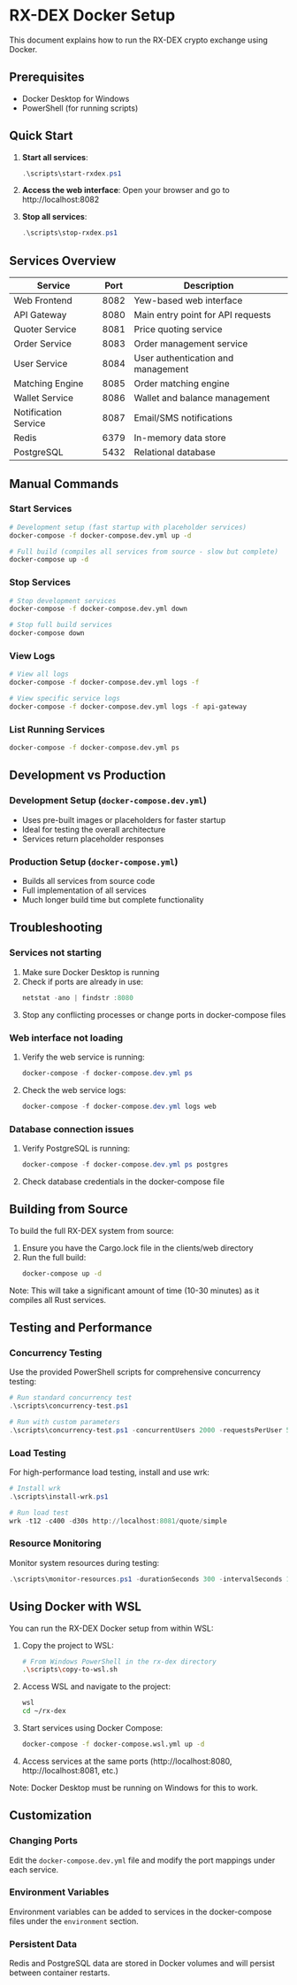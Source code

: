 # RX-DEX Docker Setup

This document explains how to run the RX-DEX crypto exchange using Docker.

## Prerequisites

- Docker Desktop for Windows
- PowerShell (for running scripts)

## Quick Start

1. **Start all services**:
   ```powershell
   .\scripts\start-rxdex.ps1
   ```

2. **Access the web interface**:
   Open your browser and go to http://localhost:8082

3. **Stop all services**:
   ```powershell
   .\scripts\stop-rxdex.ps1
   ```

## Services Overview

| Service | Port | Description |
|---------|------|-------------|
| Web Frontend | 8082 | Yew-based web interface |
| API Gateway | 8080 | Main entry point for API requests |
| Quoter Service | 8081 | Price quoting service |
| Order Service | 8083 | Order management service |
| User Service | 8084 | User authentication and management |
| Matching Engine | 8085 | Order matching engine |
| Wallet Service | 8086 | Wallet and balance management |
| Notification Service | 8087 | Email/SMS notifications |
| Redis | 6379 | In-memory data store |
| PostgreSQL | 5432 | Relational database |

## Manual Commands

### Start Services
```bash
# Development setup (fast startup with placeholder services)
docker-compose -f docker-compose.dev.yml up -d

# Full build (compiles all services from source - slow but complete)
docker-compose up -d
```

### Stop Services
```bash
# Stop development services
docker-compose -f docker-compose.dev.yml down

# Stop full build services
docker-compose down
```

### View Logs
```bash
# View all logs
docker-compose -f docker-compose.dev.yml logs -f

# View specific service logs
docker-compose -f docker-compose.dev.yml logs -f api-gateway
```

### List Running Services
```bash
docker-compose -f docker-compose.dev.yml ps
```

## Development vs Production

### Development Setup (`docker-compose.dev.yml`)
- Uses pre-built images or placeholders for faster startup
- Ideal for testing the overall architecture
- Services return placeholder responses

### Production Setup (`docker-compose.yml`)
- Builds all services from source code
- Full implementation of all services
- Much longer build time but complete functionality

## Troubleshooting

### Services not starting
1. Make sure Docker Desktop is running
2. Check if ports are already in use:
   ```powershell
   netstat -ano | findstr :8080
   ```
3. Stop any conflicting processes or change ports in docker-compose files

### Web interface not loading
1. Verify the web service is running:
   ```powershell
   docker-compose -f docker-compose.dev.yml ps
   ```
2. Check the web service logs:
   ```powershell
   docker-compose -f docker-compose.dev.yml logs web
   ```

### Database connection issues
1. Verify PostgreSQL is running:
   ```powershell
   docker-compose -f docker-compose.dev.yml ps postgres
   ```
2. Check database credentials in the docker-compose file

## Building from Source

To build the full RX-DEX system from source:

1. Ensure you have the Cargo.lock file in the clients/web directory
2. Run the full build:
   ```bash
   docker-compose up -d
   ```

Note: This will take a significant amount of time (10-30 minutes) as it compiles all Rust services.

## Testing and Performance

### Concurrency Testing
Use the provided PowerShell scripts for comprehensive concurrency testing:
```powershell
# Run standard concurrency test
.\scripts\concurrency-test.ps1

# Run with custom parameters
.\scripts\concurrency-test.ps1 -concurrentUsers 2000 -requestsPerUser 50 -durationMinutes 10
```

### Load Testing
For high-performance load testing, install and use wrk:
```powershell
# Install wrk
.\scripts\install-wrk.ps1

# Run load test
wrk -t12 -c400 -d30s http://localhost:8081/quote/simple
```

### Resource Monitoring
Monitor system resources during testing:
```powershell
.\scripts\monitor-resources.ps1 -durationSeconds 300 -intervalSeconds 10
```

## Using Docker with WSL

You can run the RX-DEX Docker setup from within WSL:

1. Copy the project to WSL:
   ```bash
   # From Windows PowerShell in the rx-dex directory
   .\scripts\copy-to-wsl.sh
   ```

2. Access WSL and navigate to the project:
   ```bash
   wsl
   cd ~/rx-dex
   ```

3. Start services using Docker Compose:
   ```bash
   docker-compose -f docker-compose.wsl.yml up -d
   ```

4. Access services at the same ports (http://localhost:8080, http://localhost:8081, etc.)

Note: Docker Desktop must be running on Windows for this to work.

## Customization

### Changing Ports
Edit the `docker-compose.dev.yml` file and modify the port mappings under each service.

### Environment Variables
Environment variables can be added to services in the docker-compose files under the `environment` section.

### Persistent Data
Redis and PostgreSQL data are stored in Docker volumes and will persist between container restarts.
